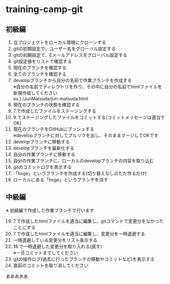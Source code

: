# training-camp-git

## 初級編
1. 当プロジェクトをローカル環境にクローンする
2. gitの初期設定で、ユーザー名をグローバル設定する
3. gitの初期設定で、Eメールアドレスをグローバル設定する
4. git設定値をリストで確認する
5. 現在のブランチを確認する
6. 全てのブランチを確認する
7. developブランチから自分の名前で作業ブランチを作成する<br>※自分の名前でディレクトリを作り、その中に自分の名前でhtmlファイルを新規作成してください<br>ex.) /JuriMatsuda/juri-matsuda.html
8. 現在のブランチの状態を確認する
9. 7.で作成したファイルをステージングする
10. 9.でステージングしたファイルをコミットする(コミットメッセージは適当でOK)
11. 現在のブランチをGitHubにプッシュする<br>※developブランチに対してプルリクを出し、そのままマージしてOKです
12. developブランチに移動する
13. developブランチを最新化する
14. 自分の作業ブランチに移動する
15. 自分の作業ブランチに、ローカルのdevelopブランチの内容を取り込む
16. gitのコミットログを表示する
17. 「hoge」というブランチを作成する(切り替えなしのただ作るだけ)
18. ローカルにある「hoge」というブランチを消す

## 中級編
※ 初級編で作成した作業ブランチで行います

19. 7.で作成したhtmlファイルを適当に編集し、gitコマンドで変更分をなかったことにする
20. 7.で作成したhtmlファイルを適当に編集し、変更分を一時退避する
21. 一時退避している変更分をリスト表示する
22. 18.で一時退避した変更分を取り入れる(戻す)<br>※一旦コミットまでしてください
23. gitの操作ログ(過去に行ったブランチの移動やコミットなど)を表示する
24. 直前のコミットを取り消してください

あああああ